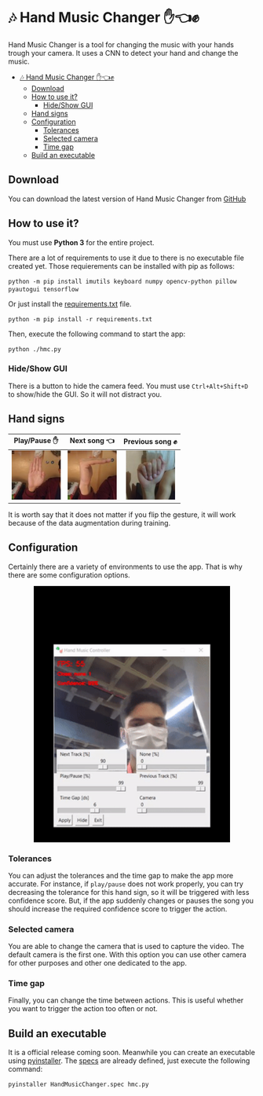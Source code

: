 # 🎶 Hand Music Changer ✋👈✊
Hand Music Changer is a tool for changing the music with your hands trough your camera. It uses a CNN to detect your hand and change the music.

- [🎶 Hand Music Changer ✋👈✊](#-hand-music-changer-)
  - [Download](#download)
  - [How to use it?](#how-to-use-it)
    - [Hide/Show GUI](#hideshow-gui)
  - [Hand signs](#hand-signs)
  - [Configuration](#configuration)
    - [Tolerances](#tolerances)
    - [Selected camera](#selected-camera)
    - [Time gap](#time-gap)
  - [Build an executable](#build-an-executable)

## Download

You can download the latest version of Hand Music Changer from [GitHub](https://github.com/crixodia/hmc/releases)

## How to use it?

You must use **Python 3** for the entire project.

There are a lot of requirements to use it due to there is no executable file created yet. Those requierements can be installed with pip as follows:

```shell
python -m pip install imutils keyboard numpy opencv-python pillow pyautogui tensorflow
```

Or just install the [requirements.txt](https://github.com/crixodia/hmc/blob/main/hmc/requirements.txt) file.

```shell
python -m pip install -r requirements.txt
```

Then, execute the following command to start the app:

```shell
python ./hmc.py
```

### Hide/Show GUI

There is a button to hide the camera feed. You must use `Ctrl+Alt+Shift+D` to show/hide the GUI. So it will not distract you.

## Hand signs

|         Play/Pause ✋         |     Next song 👈      |     Previous song ✊      |
| :--------------------------: | :------------------: | :----------------------: |
| ![](./assets/play_pause.jpg) | ![](assets/next.jpg) | ![](assets/previous.jpg) |

It is worth say that it does not matter if you flip the gesture, it will work because of the data augmentation during training.

## Configuration
Certainly there are a variety of environments to use the app. That is why there are some configuration options.

<img src="./assets/preview.gif" style="display:block; margin:auto; width:400px;">

### Tolerances
You can adjust the tolerances and the time gap to make the app more accurate. For instance, if `play/pause` does not work properly, you can try decreasing the tolerance for this hand sign, so it will be triggered with less confidence score. But, if the app suddenly changes or pauses the song you should increase the required confidence score to trigger the action.

### Selected camera
You are able to change the camera that is used to capture the video. The default camera is the first one. With this option you can use other camera for other purposes and other one dedicated to the app.

### Time gap
Finally, you can change the time between actions. This is useful whether you want to trigger the action too often or not.

## Build an executable
It is a official release coming soon. Meanwhile you can create an executable using [pyinstaller](https://pyinstaller.org/en/stable/). The [specs](https://github.com/crixodia/hmc/blob/main/hmc/HandMusicChanger.spec) are already defined, just execute the following command:

```shell
pyinstaller HandMusicChanger.spec hmc.py
```
